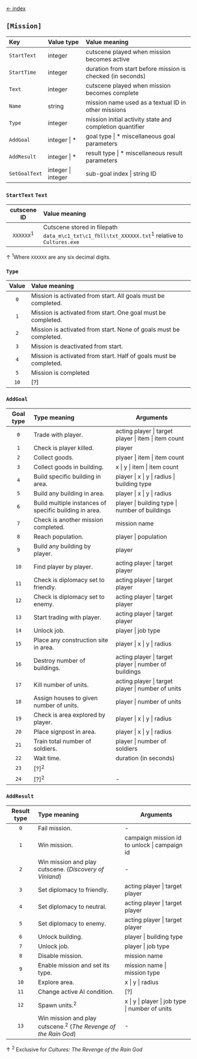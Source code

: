[← index](../index.md)

## `[Mission]`
| Key           | Value type         | Value meaning                                              |
|:--------------|:-------------------|:-----------------------------------------------------------|
| `StartText`   | integer            | cutscene played when mission becomes active                |
| `StartTime`   | integer            | duration from start before mission is checked (in seconds) |
| `Text`        | integer            | cutscene played when mission becomes complete              |
| `Name`        | string             | mission name used as a textual ID in other missions        |
| `Type`        | integer            | mission initial activity state and completion quantifier   |
| `AddGoal`     | integer \| *       | goal type \| * miscellaneous goal parameters               |
| `AddResult`   | integer \| *       | result type \| * miscellaneous result parameters           |
| `SetGoalText` | integer \| integer | sub-goal index \| string ID                                |

### `StartText` `Text`

|     cutscene ID      | Value meaning                                                                                             |
|:--------------------:|:----------------------------------------------------------------------------------------------------------|
| `XXXXXX`<sup>1</sup> | Cutscene stored in filepath `data_m\c1_txt\c1_fhll\txt_XXXXXX.txt`<sup>1</sup> relative to `Cultures.exe` |
↑ <sup>1</sup>Where `XXXXXX` are any six decimal digits.

### `Type`

| Value | Value meaning                                                     |
|:-----:|:------------------------------------------------------------------|
|  `0`  | Mission is activated from start. All goals must be completed.     |
|  `1`  | Mission is activated from start. One goal must be completed.      |
|  `2`  | Mission is activated from start. None of goals must be completed. |
|  `3`  | Mission is deactivated from start.                                |
|  `4`  | Mission is activated from start. Half of goals must be completed. |
|  `5`  | Mission is completed                                              |
| `10`  | [?]                                                               |

### `AddGoal`

| Goal type | Type meaning                                           | Arguments                                             |
|:---------:|:-------------------------------------------------------|-------------------------------------------------------|
|    `0`    | Trade with player.                                     | acting player \| target player \| item \| item count  |
|    `1`    | Check is player killed.                                | player                                                |
|    `2`    | Collect goods.                                         | plyaer \| item \| item count                          |
|    `3`    | Collect goods in building.                             | x \| y \| item \| item count                          |
|    `4`    | Build specific building in area.                       | player \| x \| y \| radius \| building type           |
|    `5`    | Build any building in area.                            | player \| x \| y \| radius                            |
|    `6`    | Build multiple instances of specific building in area. | player \| building type \| number of buildings        |
|    `7`    | Check is another mission completed.                    | mission name                                          |
|    `8`    | Reach population.                                      | player \| population                                  |
|    `9`    | Build any building by player.                          | player                                                |
|   `10`    | Find player by player.                                 | acting player \| target player                        |
|   `11`    | Check is diplomacy set to friendly.                    | acting player \| target player                        |
|   `12`    | Check is diplomacy set to enemy.                       | acting player \| target player                        |
|   `13`    | Start trading with player.                             | acting player \| target player                        |
|   `14`    | Unlock job.                                            | player \| job type                                    |
|   `15`    | Place any construction site in area.                   | player \| x \| y \| radius                            |
|   `16`    | Destroy number of buildings.                           | acting player \| target player \| number of buildings |
|   `17`    | Kill number of units.                                  | acting player \| target player \| number of units     |
|   `18`    | Assign houses to given number of units.                | player \| number of units                             |
|   `19`    | Check is area explored by player.                      | player \| x \| y \| radius                            |
|   `20`    | Place signpost in area.                                | player \| x \| y \| radius                            |
|   `21`    | Train total number of soldiers.                        | player \| number of soldiers                          |
|   `22`    | Wait time.                                             | duration (in seconds)                                 |
|   `23`    | [?]<sup>2</sup>                                        |                                                       |
|   `24`    | [?]<sup>2</sup>                                        | -                                                     |

### `AddResult`

| Result type | Type meaning                                                               | Arguments                                       |
|:-----------:|:---------------------------------------------------------------------------|-------------------------------------------------|
|     `0`     | Fail mission.                                                              | -                                               |
|     `1`     | Win mission.                                                               | campaign mission id to unlock \| campaign id    |
|     `2`     | Win mission and play cutscene. (*Discovery of Vinland*)                    | -                                               |
|     `3`     | Set diplomacy to friendly.                                                 | acting player \| target player                  |
|     `4`     | Set diplomacy to neutral.                                                  | acting player \| target player                  |
|     `5`     | Set diplomacy to enemy.                                                    | acting player \| target player                  |
|     `6`     | Unlock building.                                                           | player \| building type                         |
|     `7`     | Unlock job.                                                                | player \| job type                              |
|     `8`     | Disable mission.                                                           | mission name                                    |
|     `9`     | Enable mission and set its type.                                           | mission name \| mission type                    |
|    `10`     | Explore area.                                                              | x \| y \| radius                                |
|    `11`     | Change active AI condition.                                                | [?]                                             |
|    `12`     | Spawn units.<sup>2</sup>                                                   | x \| y \| player \| job type \| number of units |
|    `13`     | Win mission and play cutscene.<sup>2</sup> (*The Revenge of the Rain God*) | -                                               |

↑ <sup>2</sup> Exclusive for *Cultures: The Revenge of the Rain God*
